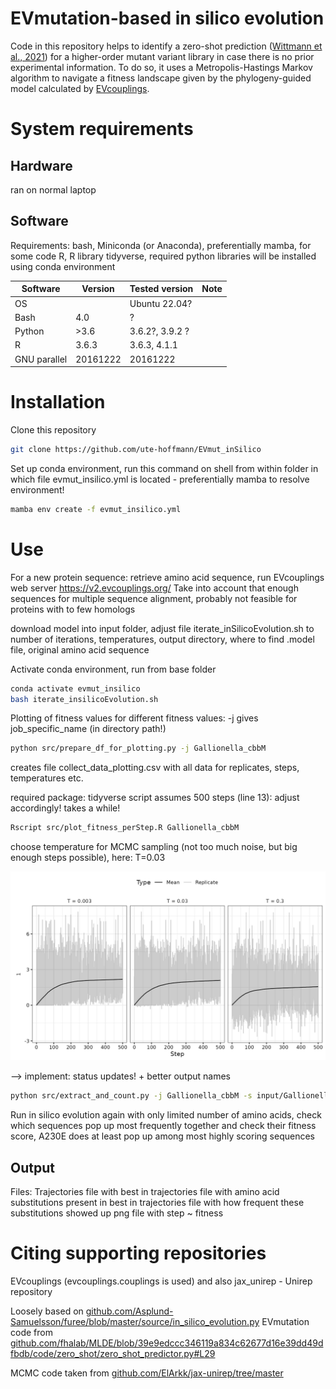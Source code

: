 # EVmutation-based in silico evolution

Code in this repository helps to identify a zero-shot prediction ([Wittmann et al., 2021](https://doi.org/10.1016/j.cels.2021.07.008)) for a higher-order mutant variant library in case there is no prior experimental information. To do so, it uses a Metropolis-Hastings Markov algorithm to navigate a fitness landscape given by the phylogeny-guided model calculated by [EVcouplings](https://v2.evcouplings.org/). 

# System requirements

## Hardware

ran on normal laptop

## Software

Requirements: bash, Miniconda (or Anaconda), preferentially mamba, for some code R, R library tidyverse, required python libraries will be installed using conda environment

| Software | Version | Tested version | Note |
| -------- | ------- | -------------- | --------- |
| OS | | Ubuntu 22.04? | |
| Bash | 4.0 | ? | |
| Python | >3.6 | 3.6.2?, 3.9.2 ? | |
| R | 3.6.3 | 3.6.3, 4.1.1 | |
| GNU parallel | 20161222 | 20161222 | |


# Installation

Clone this repository

```bash
git clone https://github.com/ute-hoffmann/EVmut_inSilico
```

Set up conda environment, run this command on shell from within folder in which file evmut_insilico.yml is located - preferentially mamba to resolve environment!

```bash
mamba env create -f evmut_insilico.yml
```

# Use

For a new protein sequence: retrieve amino acid sequence, run EVcouplings web server https://v2.evcouplings.org/
Take into account that enough sequences for multiple sequence alignment, probably not feasible for proteins with to few homologs

download model into input folder, adjust file iterate_inSilicoEvolution.sh to number of iterations, temperatures, output directory, where to find .model file, original amino acid sequence

Activate conda environment, run from base folder

```bash
conda activate evmut_insilico
bash iterate_insilicoEvolution.sh
```

Plotting of fitness values for different fitness values: 
-j gives job_specific_name (in directory path!)
```bash
python src/prepare_df_for_plotting.py -j Gallionella_cbbM
```
creates file collect_data_plotting.csv with all data for replicates, steps, temperatures etc. 

required package: tidyverse
script assumes 500 steps (line 13): adjust accordingly! takes a while!
```bash
Rscript src/plot_fitness_perStep.R Gallionella_cbbM
```

choose temperature for MCMC sampling (not too much noise, but big enough steps possible), here: T=0.03

![alt text](results/Gallionella_cbbM/collect_data_plotting.png "Average fitness of variants after certain number of steps in MCMC, for different temperatures")

--> implement: status updates! + better output names

```bash
python src/extract_and_count.py -j Gallionella_cbbM -s input/Gallionella_Rubisco.txt -T 0.03
```

Run in silico evolution again with only limited number of amino acids, check which sequences pop up most frequently together and check their fitness score, A230E does at least pop up among most highly scoring sequences

## Output

Files: 
Trajectories
file with best in trajectories
file with amino acid substitutions present in best in trajectories
file with how frequent these substitutions showed up
png file with step ~ fitness

# Citing supporting repositories

EVcouplings (evcouplings.couplings is used) and also jax_unirep - Unirep repository

Loosely based on [github.com/Asplund-Samuelsson/furee/blob/master/source/in_silico_evolution.py](https://github.com/Asplund-Samuelsson/furee/blob/master/source/in_silico_evolution.py)
EVmutation code from [github.com/fhalab/MLDE/blob/39e9edccc346119a834c62677d16e39dd49dfbdb/code/zero_shot/zero_shot_predictor.py#L29](https://github.com/fhalab/MLDE/blob/39e9edccc346119a834c62677d16e39dd49dfbdb/code/zero_shot/zero_shot_predictor.py#L29)

MCMC code taken from [github.com/ElArkk/jax-unirep/tree/master](https://github.com/ElArkk/jax-unirep/tree/master)
